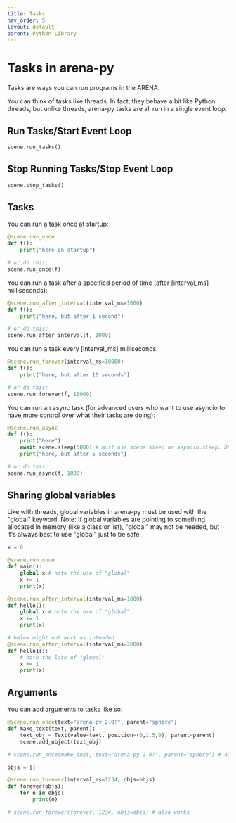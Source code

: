 ```yaml
---
title: Tasks
nav_order: 5
layout: default
parent: Python Library
---
```


# Tasks in arena-py

Tasks are ways you can run programs in the ARENA.

You can think of tasks like threads. In fact, they behave a bit like Python threads, but unlike threads,
arena-py tasks are all run in a single event loop.

## Run Tasks/Start Event Loop
```python
scene.run_tasks()
```

## Stop Running Tasks/Stop Event Loop
```python
scene.stop_tasks()
```

## Tasks

You can run a task once at startup:
```python
@scene.run_once
def f():
    print("here on startup")

# or do this:
scene.run_once(f)
```

You can run a task after a specified period of time (after [interval_ms] milliseconds):
```python
@scene.run_after_interval(interval_ms=1000)
def f():
    print("here, but after 1 second")

# or do this:
scene.run_after_interval(f, 1000)
```

You can run a task every [interval_ms] milliseconds:
```python
@scene.run_forever(interval_ms=10000)
def f():
    print("here, but after 10 seconds")

# or do this:
scene.run_forever(f, 10000)
```

You can run an async task (for advanced users who want to use asyncio to have more control over what their tasks are doing):
```python
@scene.run_async
def f():
    print("here")
    await scene.sleep(5000) # must use scene.sleep or asyncio.sleep. DO NOT use time.sleep!
    print("here, but after 5 seconds")

# or do this:
scene.run_async(f, 1000)
```

## Sharing global variables
Like with threads, global variables in arena-py must be used with the "global" keyword.
Note: If global variables are pointing to something allocated in memory (like a class or list), "global" may not be needed, but it's always best to use "global" just to be safe.

```python
x = 0

@scene.run_once
def main():
    global x # note the use of "global"
    x += 1
    print(x)

@scene.run_after_interval(interval_ms=1000)
def hello():
    global x # note the use of "global"
    x += 1
    print(x)

# below might not work as intended
@scene.run_after_interval(interval_ms=2000)
def hello1():
    # note the lack of "global"
    x += 1
    print(x)
```

## Arguments
You can add arguments to tasks like so:
```python
@scene.run_once(text="arena-py 2.0!", parent="sphere")
def make_text(text, parent):
    text_obj = Text(value=text, position=(0,1.5,0), parent=parent)
    scene.add_object(text_obj)

# scene.run_once(make_text, text="arena-py 2.0!", parent="sphere") # also works
```

```python
objs = []

@scene.run_forever(interval_ms=1234, objs=objs)
def forever(objs):
    for o in objs:
        print(o)

# scene.run_forever(forever, 1234, objs=objs) # also works
```
